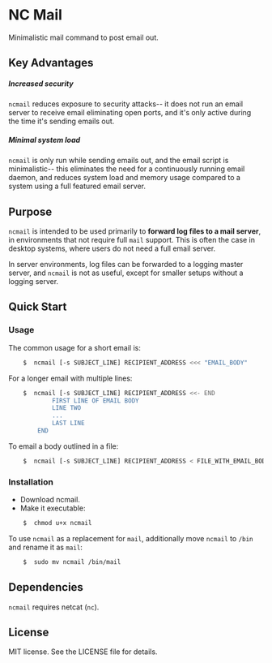 # NC Mail

Minimalistic mail command to post email out.

## Key Advantages
##### Increased security
`ncmail` reduces exposure to security attacks-- it does not run an email server to receive email eliminating open ports, and it's only active during the time it's sending emails out.

##### Minimal system load
`ncmail` is only run while sending emails out, and the email script is minimalistic-- this eliminates the need for a continuously running email daemon, and reduces system load and memory usage compared to a system using a full featured email server.

## Purpose
`ncmail` is intended to be used primarily to **forward log files to a mail server**, in environments that not require full `mail` support. This is often the case in desktop systems, where users do not need a full email server.

In server environments, log files can be forwarded to a logging master server, and `ncmail` is not as useful, except for smaller setups without a logging server.

## Quick Start

### Usage

The common usage for a short email is:
~~~bash
	$  ncmail [-s SUBJECT_LINE] RECIPIENT_ADDRESS <<< "EMAIL_BODY"
~~~

For a longer email with multiple lines:
~~~bash
	$  ncmail [-s SUBJECT_LINE] RECIPIENT_ADDRESS <<- END
			FIRST LINE OF EMAIL BODY
			LINE TWO
			...
			LAST LINE
		END
~~~

To email a body outlined in a file:
~~~bash
	$  ncmail [-s SUBJECT_LINE] RECIPIENT_ADDRESS < FILE_WITH_EMAIL_BODY
~~~

### Installation
* Download ncmail.
* Make it executable:
~~~bash
	$  chmod u+x ncmail
~~~

To use `ncmail` as a replacement for `mail`, additionally move `ncmail` to `/bin` and rename it as `mail`:
~~~bash
	$  sudo mv ncmail /bin/mail
~~~

## Dependencies
`ncmail` requires netcat (`nc`).

## License
MIT license. See the LICENSE file for details. 

